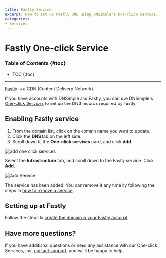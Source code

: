 ```yaml
---
title: Fastly Service
excerpt: How to set up Fastly DNS using DNSimple's One-click Service.
categories:
- Services
---
```


# Fastly One-click Service

### Table of Contents {#toc}

* TOC
{:toc}

---

[Fastly](http://www.fastly.com) is a CDN (Content Delivery Network).

If you have accounts with DNSimple and Fastly, you can use DNSimple's [One-click Services](/categories/services/) to set up the DNS records required by Fastly.

## Enabling Fastly service

1. From the domain list, click on the domain name you want to update.
1. Click the **DNS** tab on the left side.
1. Scroll down to the **One-click services** card, and click **Add**.

![add one click services](/files/one-click-services.png)

Select the **Infrastructure** tab, and scroll down to the Fastly service. Click **Add**.

![Add Service](/files/services-fastly.png)

The service has been added. You can remove it any time by following the steps in [how to remove a service](/articles/services/#removing-services).

## Setting up at Fastly

Follow the steps to [create the domain in your Fastly account](https://docs.fastly.com/en/guides/working-with-domains).

## Have more questions?

If you have additional questions or need any assistance with our One-click Services, just [contact support](https://dnsimple.com/feedback), and we'll be happy to help.
